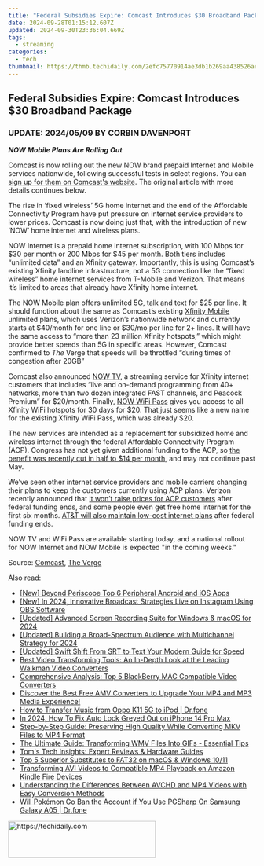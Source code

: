 ```yaml
---
title: "Federal Subsidies Expire: Comcast Introduces $30 Broadband Package"
date: 2024-09-28T01:15:12.607Z
updated: 2024-09-30T23:36:04.669Z
tags:
  - streaming
categories:
  - tech
thumbnail: https://thmb.techidaily.com/2efc75770914ae3db1b269aa438526aea2b37f029f972da8e465d2fb4ae63f10.jpg
---
```


## Federal Subsidies Expire: Comcast Introduces $30 Broadband Package

###  UPDATE: 2024/05/09 BY CORBIN DAVENPORT

**_NOW Mobile Plans Are Rolling Out_** 

 Comcast is now rolling out the new NOW brand prepaid Internet and Mobile services nationwide, following successful tests in select regions. You can [sign up for them on Comcast's website](https://www.xfinity.com/now). The original article with more details continues below.

 The rise in ‘fixed wireless’ 5G home internet and the end of the Affordable Connectivity Program have put pressure on internet service providers to lower prices. Comcast is now doing just that, with the introduction of new ‘NOW’ home internet and wireless plans.

 NOW Internet is a prepaid home internet subscription, with 100 Mbps for $30 per month or 200 Mbps for $45 per month. Both tiers includes “unlimited data” and an Xfinity gateway. Importantly, this is using Comcast’s existing Xfinity landline infrastructure, not a 5G connection like the “fixed wireless” home internet services from T-Mobile and Verizon. That means it’s limited to areas that already have Xfinity home internet.

 The NOW Mobile plan offers unlimited 5G, talk and text for $25 per line. It should function about the same as Comcast’s existing [Xfinity Mobile](https://www.xfinity.com/mobile/learn/plan) unlimited plans, which uses Verizon’s nationwide network and currently starts at $40/month for one line or $30/mo per line for 2+ lines. It will have the same access to “more than 23 million Xfinity hotspots,” which might provide better speeds than 5G in specific areas. However, Comcast confirmed to _The_ Verge that speeds will be throttled “during times of congestion after 20GB”

 Comcast also announced [NOW TV](https://www.xfinity.com/nowtv), a streaming service for Xfinity internet customers that includes “live and on-demand programming from 40+ networks, more than two dozen integrated FAST channels, and Peacock Premium” for $20/month. Finally, [NOW WiFi Pass](https://www.xfinity.com/learn/internet-service/wifi) gives you access to all Xfinity WiFi hotspots for 30 days for $20\. That just seems like a new name for the existing Xfinity WiFi Pass, which was already $20.

 The new services are intended as a replacement for subsidized home and wireless internet through the federal Affordable Connectivity Program (ACP). Congress has not yet given additional funding to the ACP, so [the benefit was recently cut in half to $14 per month](https://location-fake.techidaily.com/5-hassle-free-solutions-to-fake-location-on-find-my-friends-of-apple-iphone-se-drfone-by-drfone-virtual-ios/), and may not continue past May.

 We’ve seen other internet service providers and mobile carriers changing their plans to keep the customers currently using ACP plans. Verizon recently announced that [it won’t raise prices for ACP customers](https://article-posts.techidaily.com/top-5-high-definition-4k-gaming-screens-for-2024/) after federal funding ends, and some people even get free home internet for the first six months. [AT&T will also maintain low-cost internet plans](https://extra-resources.techidaily.com/lifecam-videoapp-quality-checkup/) after federal funding ends.

 NOW TV and WiFi Pass are available starting today, and a national rollout for NOW Internet and NOW Mobile is expected "in the coming weeks."

 Source: [Comcast](https://corporate.comcast.com/press/releases/comcast-launches-now-low-cost-internet-mobile-and-tv), [The Verge](https://www.theverge.com/2024/4/17/24132851/comcast-xfinity-now-mobile-prepaid-wireless)

<ins class="adsbygoogle"
     style="display:block"
     data-ad-format="autorelaxed"
     data-ad-client="ca-pub-7571918770474297"
     data-ad-slot="1223367746"></ins>

<ins class="adsbygoogle"
     style="display:block"
     data-ad-client="ca-pub-7571918770474297"
     data-ad-slot="8358498916"
     data-ad-format="auto"
     data-full-width-responsive="true"></ins>

<span class="atpl-alsoreadstyle">Also read:</span>
<div><ul>
<li><a href="https://extra-resources.techidaily.com/new-beyond-periscope-top-6-peripheral-android-and-ios-apps/"><u>[New] Beyond Periscope Top 6 Peripheral Android and iOS Apps</u></a></li>
<li><a href="https://screen-recording.techidaily.com/new-in-2024-innovative-broadcast-strategies-live-on-instagram-using-obs-software/"><u>[New] In 2024, Innovative Broadcast Strategies Live on Instagram Using OBS Software</u></a></li>
<li><a href="https://on-screen-recording.techidaily.com/updated-advanced-screen-recording-suite-for-windows-and-macos-for-2024/"><u>[Updated] Advanced Screen Recording Suite for Windows & macOS for 2024</u></a></li>
<li><a href="https://facebook-record-videos.techidaily.com/updated-building-a-broad-spectrum-audience-with-multichannel-strategy-for-2024/"><u>[Updated] Building a Broad-Spectrum Audience with Multichannel Strategy for 2024</u></a></li>
<li><a href="https://fox-friendly.techidaily.com/updated-swift-shift-from-srt-to-text-your-modern-guide-for-speed/"><u>[Updated] Swift Shift From SRT to Text Your Modern Guide for Speed</u></a></li>
<li><a href="https://media-tips.techidaily.com/best-video-transforming-tools-an-in-depth-look-at-the-leading-walkman-video-converters/"><u>Best Video Transforming Tools: An In-Depth Look at the Leading Walkman Video Converters</u></a></li>
<li><a href="https://media-tips.techidaily.com/comprehensive-analysis-top-5-blackberry-mac-compatible-video-converters/"><u>Comprehensive Analysis: Top 5 BlackBerry MAC Compatible Video Converters</u></a></li>
<li><a href="https://media-tips.techidaily.com/1723620224937-discover-the-best-free-amv-converters-to-upgrade-your-mp4-and-mp3-media-experience/"><u>Discover the Best Free AMV Converters to Upgrade Your MP4 and MP3 Media Experience!</u></a></li>
<li><a href="https://android-transfer.techidaily.com/how-to-transfer-music-from-oppo-k11-5g-to-ipod-drfone-by-drfone-transfer-from-android-transfer-from-android/"><u>How to Transfer Music from Oppo K11 5G to iPod | Dr.fone</u></a></li>
<li><a href="https://ios-unlock.techidaily.com/in-2024-how-to-fix-auto-lock-greyed-out-on-iphone-14-pro-max-by-drfone-ios/"><u>In 2024, How To Fix Auto Lock Greyed Out on iPhone 14 Pro Max</u></a></li>
<li><a href="https://media-tips.techidaily.com/step-by-step-guide-preserving-high-quality-while-converting-mkv-files-to-mp4-format/"><u>Step-by-Step Guide: Preserving High Quality While Converting MKV Files to MP4 Format</u></a></li>
<li><a href="https://media-tips.techidaily.com/the-ultimate-guide-transforming-wmv-files-into-gifs-essential-tips/"><u>The Ultimate Guide: Transforming WMV Files Into GIFs - Essential Tips</u></a></li>
<li><a href="https://hardware-tips.techidaily.com/toms-tech-insights-expert-reviews-and-hardware-guides/"><u>Tom's Tech Insights: Expert Reviews & Hardware Guides</u></a></li>
<li><a href="https://media-tips.techidaily.com/top-5-superior-substitutes-to-fat32-on-macos-and-windows-1011/"><u>Top 5 Superior Substitutes to FAT32 on macOS & Windows 10/11</u></a></li>
<li><a href="https://media-tips.techidaily.com/transforming-avi-videos-to-compatible-mp4-playback-on-amazon-kindle-fire-devices/"><u>Transforming AVI Videos to Compatible MP4 Playback on Amazon Kindle Fire Devices</u></a></li>
<li><a href="https://media-tips.techidaily.com/understanding-the-differences-between-avchd-and-mp4-videos-with-easy-conversion-methods/"><u>Understanding the Differences Between AVCHD and MP4 Videos with Easy Conversion Methods</u></a></li>
<li><a href="https://change-location.techidaily.com/will-pokemon-go-ban-the-account-if-you-use-pgsharp-on-samsung-galaxy-a05-drfone-by-drfone-virtual-android/"><u>Will Pokémon Go Ban the Account if You Use PGSharp On Samsung Galaxy A05 | Dr.fone</u></a></li>
</ul></div>

<!-- affiliate ads begin -->
<a href="https://25home.pxf.io/c/5597632/2148643/16836" target="_top" id="2148643">
  <img src="//a.impactradius-go.com/display-ad/16836-2148643" border="0" alt="https://techidaily.com" width="300" height="75"/>
</a>
<img height="0" width="0" src="https://25home.pxf.io/i/5597632/2148643/16836" style="position:absolute;visibility:hidden;" border="0" />
<!-- affiliate ads end -->

